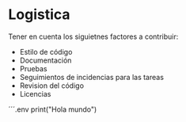 # Logistica
Tener en cuenta los siguietnes factores a contribuir:
- Estilo de código
- Documentación
- Pruebas
- Seguimientos de incidencias para las tareas
- Revision del código
- Licencias

´´´.env
print("Hola mundo")
